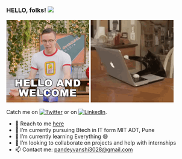 ### HELLO, folks! <img src="https://raw.githubusercontent.com/MartinHeinz/MartinHeinz/master/wave.gif" width="30px">
<!-- Actual text -->
![](y.gif)
![](x.gif)


Catch me on [![Twitter][1.2]][1] or on [![LinkedIn][2.2]][2].

<!-- Icons -->

[1.2]: http://i.imgur.com/wWzX9uB.png (twitter icon without padding)
[2.2]: https://raw.githubusercontent.com/MartinHeinz/MartinHeinz/master/linkedin-3-16.png (LinkedIn icon without padding)

<!-- Links to your social media accounts -->

[1]: https://twitter.com/Vanshika302
[2]: https://www.linkedin.com/in/vanshika-pandey-b448391a5/
[here]: https://vanshp.netlify.app

- 💬 Reach to me [here]
- 🔭 I’m currently pursuing Btech in IT form MIT ADT, Pune
- 🌱 I’m currently learning Everything 😄
- 👯 I’m looking to collaborate on projects and help with internships
- 📫 Contact me: pandeyvanshi3028@gmail.com 



